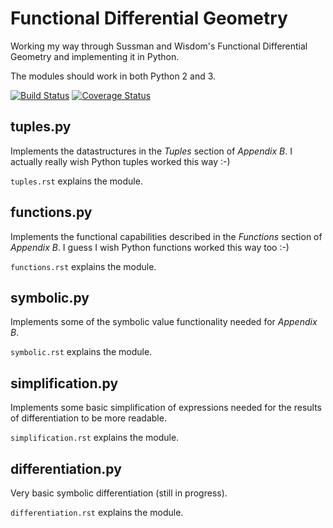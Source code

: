 # Functional Differential Geometry

Working my way through Sussman and Wisdom's Functional Differential Geometry
and implementing it in Python.

The modules should work in both Python 2 and 3.

[![Build Status](https://travis-ci.org/jtauber/functional-differential-geometry.png?branch=master)](https://travis-ci.org/jtauber/functional-differential-geometry)
[![Coverage Status](https://coveralls.io/repos/jtauber/functional-differential-geometry/badge.png?branch=master)](https://coveralls.io/r/jtauber/functional-differential-geometry?branch=master)

## tuples.py

Implements the datastructures in the *Tuples* section of *Appendix B*. I
actually really wish Python tuples worked this way :-)

`tuples.rst` explains the module.

## functions.py

Implements the functional capabilities described in the *Functions* section of
*Appendix B*. I guess I wish Python functions worked this way too :-)

`functions.rst` explains the module.

## symbolic.py

Implements some of the symbolic value functionality needed for *Appendix B*.

`symbolic.rst` explains the module.

## simplification.py

Implements some basic simplification of expressions needed for the results of
differentiation to be more readable.

`simplification.rst` explains the module.

## differentiation.py

Very basic symbolic differentiation (still in progress).

`differentiation.rst` explains the module.
